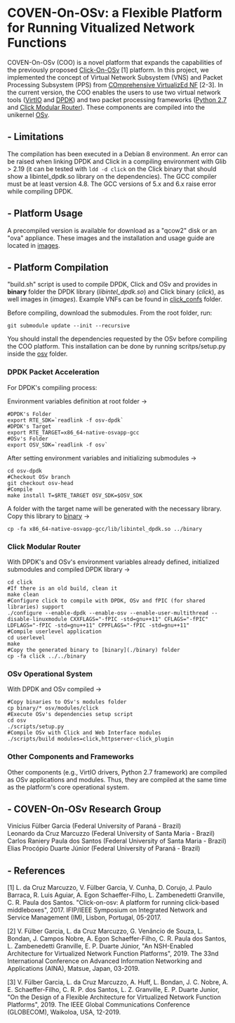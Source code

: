 # COVEN-On-OSv: a Flexible Platform for Running Vitualized Network Functions

COVEN-On-OSv (COO) is a novel platform that expands the capabilities of the previously proposed [Click-On-OSv](https://github.com/lmarcuzzo/click-on-osv) [1] platform. In this project, we implemented the concept of Virtual Network Subsystem (VNS) and Packet Processing Subsystem (PPS) from [COmprehensive VirtualizEd NF](https://github.com/ViniGarcia/COVEN) [2-3]. In the current version, the COO enables the users to use two virtual network tools ([VirtIO](https://www.linux-kvm.org/page/Virtio) and [DPDK](https://www.dpdk.org/)) and two packet processing frameworks ([Python 2.7](https://www.python.org/download/releases/2.7) and [Click Modular Router](https://github.com/kohler/click)). These components are compiled into the unikernel [OSv](https://github.com/cloudius-systems/osv).

## - Limitations
The compilation has been executed in a Debian 8 environment. An error can be raised when linking DPDK and Click in a compiling environment with Glib > 2.19 (it can be tested with ```ldd -d click``` on the Click binary that should show a libintel_dpdk.so library on the dependencies). The GCC compiler must be at least version 4.8. The GCC versions of 5.x and 6.x raise error while compiling DPDK.

## - Platform Usage

A precompiled version is available for download as a "qcow2" disk or an "ova" appliance. These images and the installation and usage guide are located in [images](./images).

## - Platform Compilation

"build.sh" script is used to compile DPDK, Click and OSv and provides in **binary** folder the DPDK library (*libintel_dpdk.so*) and Click binary (*click*), as well images in (*images*). Example VNFs can be found in [click_confs](click_confs) folder.

Before compiling, download the submodules. From the root folder, run:

```
git submodule update --init --recursive
```

You should install the dependencies requested by the OSv before compiling the COO platform. This installation can be done by running scritps/setup.py inside the [osv](./osv) folder.

### DPDK Packet Acceleration

For DPDK's compiling process:

Environment variables definition at root folder ->
```
#DPDK's Folder
export RTE_SDK=`readlink -f osv-dpdk`
#DPDK's Target
export RTE_TARGET=x86_64-native-osvapp-gcc
#OSv's Folder
export OSV_SDK=`readlink -f osv`
```

After setting environment variables and initializing submodules ->
```
cd osv-dpdk
#Checkout OSv branch
git checkout osv-head
#Compile
make install T=$RTE_TARGET OSV_SDK=$OSV_SDK
```

A folder with the target name will be generated with the necessary library. Copy this library to [binary](./binary) ->
```
cp -fa x86_64-native-osvapp-gcc/lib/libintel_dpdk.so ../binary
```

### Click Modular Router

With DPDK's and OSv's environment variables already defined, initialized submodules and compiled DPDK library ->
```
cd click
#If there is an old build, clean it
make clean
#Configure click to compile with DPDK, OSv and fPIC (for shared libraries) support
./configure --enable-dpdk --enable-osv --enable-user-multithread --disable-linuxmodule CXXFLAGS="-fPIC -std=gnu++11" CFLAGS="-fPIC" LDFLAGS="-fPIC -std=gnu++11" CPPFLAGS="-fPIC -std=gnu++11"
#Compile userlevel application
cd userlevel
make
#Copy the generated binary to [binary](./binary) folder
cp -fa click ../../binary
```

### OSv Operational System

With DPDK and OSv compiled ->
```
#Copy binaries to OSv's modules folder
cp binary/* osv/modules/click
#Execute OSv's dependencies setup script
cd osv
./scripts/setup.py
#Compile OSv with Click and Web Interface modules
./scripts/build modules=click,httpserver-click_plugin
```

### Other Components and Frameworks

Other components (e.g., VirtIO drivers, Python 2.7 framework) are compiled as OSv applications and modules. Thus, they are compiled at the same time as the platform's core operational system.

## - COVEN-On-OSv Research Group

Vinícius Fülber Garcia (Federal University of Paraná - Brazil)<br/>
Leonardo da Cruz Marcuzzo (Federal University of Santa Maria - Brazil)<br/>
Carlos Raniery Paula dos Santos (Federal University of Santa Maria - Brazil)<br/>
Elias Procópio Duarte Júnior (Federal University of Paraná - Brazil)<br/>

## - References

[1] L. da Cruz Marcuzzo, V. Fülber Garcia, V. Cunha, D. Corujo, J. Paulo Barraca, R. Luis Aguiar, A. Egon Schaeffer-Filho, L. Zambenedetti Granville, C. R. Paula dos Santos. "Click-on-osv: A platform for running click-based middleboxes", 2017. IFIP/IEEE Symposium on Integrated Network and Service Management (IM), Lisbon, Portugal, 05-2017.

[2] V. Fülber Garcia, L. da Cruz Marcuzzo, G. Venâncio de Souza, L. Bondan, J. Campos Nobre, A. Egon Schaeffer-Filho, C. R. Paula dos Santos, L. Zambenedetti Granville, E. P. Duarte Júnior, "An NSH-Enabled Architecture for Virtualized Network Function Platforms", 2019. The 33nd International Conference on Advanced Information Networking and Applications (AINA), Matsue, Japan, 03-2019.

[3] V. Fülber Garcia, L. da Cruz Marcuzzo, A. Huff, L. Bondan, J. C. Nobre, A. E. Schaeffer-Filho, C. R. P. dos Santos, L. Z. Granville, E. P. Duarte Junior, "On the Design of a Flexible Architecture for Virtualized Network Function Platforms", 2019. The IEEE Global Communications Conference (GLOBECOM), Waikoloa, USA, 12-2019.